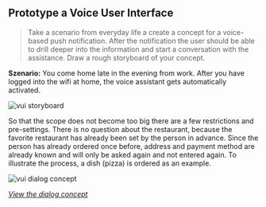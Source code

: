 ## Prototype a Voice User Interface

> Take a scenario from everyday life a create a concept for a voice-based push notification. After the notification the user should be able to drill deeper into the information and start a conversation with the assistance. Draw a rough storyboard of your concept.


**Szenario:** You come home late in the evening from work. After you have logged into the wifi at home, the voice assistant gets automatically activated. 

![vui storyboard](/assets/vuiStoryboard.jpg)

So that the scope does not become too big there are a few restrictions and pre-settings. There is no question about the restaurant, because the favorite restaurant has already been set by the person in advance. Since the person has already ordered once before, address and payment method are already known and will only be asked again and not entered again. To illustrate the process, a dish (pizza) is ordered as an example. 

![vui dialog concept](/assets/vuidialogConcept.jpg)

[*View the dialog concept*](https://viewer.diagrams.net/?highlight=0000ff&edit=_blank&layers=1&nav=1&title=vui.drawio#R7V1bc6O4Ev41rjr7kBT3y2OuO7tzrZo6Z87sm2zLtjYYvIDHSX79qiUB5moSG4RJ5mFiJBBC%2Blr6utUtTfSb9ePvIdqsPgdz7E00Zf440W8nmmYaGv0fEp54gm4aPGEZkjlPUrOE7%2BQZi0RFpG7JHEe5G%2BMg8GKyySfOAt%2FHsziXhsIw2OVvWwRe%2Fq0btMSlhO8z5JVTf5B5vBKpqqJkGR8wWa7Eqx1TZEzR7GEZBltfvG%2Bi6Qv2j2evUVKWuD9aoXmw20vS7yb6TRgEMf%2B1frzBHjRt0mz8ufua3LTeIfbjNg8Q7wv2Pn%2F5osaffzzpv999Dzd%2FXohSfiFvi5PPsDxa3nW0QT7UOn4SLWX9s4WqXi8CP76IWD9e0RtUdfOYZdJfS%2Fj7AT8BJrbQTiSK6Z8V3sYYCtxMbvTJlQFpPpqt6J8PaBtB1hI%2FBOs19i%2Fp789w17U1W8WYPc6KSsq4iyIMlZvSPPqR9Ld%2Bn9SbNgCvOq%2BIaPv0KzTWYxjaRKXZuxWJ8fcNmkHujgKcpq3itSeyF8TzbgIvCNmz%2BhxhZzGDxonD4AHv5VgzB08X6ft%2B4TDGj7UdpabdT6UKB2sch9Bc4gFDACYRKEtc7zJ4agk6V%2FvIFGlISMQyLTlDBf0hgPECkOgvB8mMNw0AJFxO%2F%2BNaE0DnDeBFcbLfqv4bXECzKQxXC7Qm3hN%2FkJaG1huWqesG%2FRtsWK9HyI9KeWmZpZwV9n7hmMwQAA7TL3jVo62fQSFBXv39UPmLCIdkkf%2FwQwK12UYgKn4QkwWtUEwCvxbxPHkavvdMHz3zLgt9t%2FiXbfyMAd0wXcQNcwpMJLfbkCVg4nvBcslajUCjKT8uPrEe25FwDjMMganlDz%2FGIXrg8qXQQpaU7rCpKIov284xdKrfwM9NGMxwFB2eZzIu8XUbe8TH1fPPYoGtWeX8M7fdqaJ0Mv%2BkBObQ%2FJNSppNPQNb7BCRd6A5MKy8q45D8UOzGeQHJA94PQEJy0iGSkEeWlA3ezjDIMU0ASaDt512JjDWZz%2BE1lRKZcUNFfJLQV1T1RKJlHhQt1awQLa0ryXIrJKvQGXhO9SVxGYTxKlgGPvLustRCs2X3fAqCjei%2Fv3EcP4nGRNs4KNDsQkvT1gyf%2Fg%2FlXZrJ5U9RPLu4fcxdPSVXjyTee4xe%2FRRvgN%2FZQ3CRPMO%2FFz6yuU9pmwR0KsGHlakYhUscN91XA5IQe5TY%2FcpXpKrLxaPfAuLHGbhU1b00nRzADL0AHP4N4sF9ZfFwWWZxeOffWSqL4TD9qtdD02kBTX9%2BBSYAEHgPRRGZjRJXeltcVcNqb3CpGluStNOjT3NPhz7d7Ax9X%2F%2F7cff3P56%2F3Xo%2Ff%2Fnxw8%2F7D%2FcXieDIHQhPOTi1HZ30Y0enoyYktd4iRV8AFGq2QmEkviAhGNt4AePFsaqZoEjJn99qeGHGymrp014Gfynk%2BEG4ptQsy9sJMYRMQ9B3xaMIweEFrfOM%2BMvyk0COLgTPgbyU6iR5hGLQF6UqSV1YThxS8regZSWlMs4EQ0QQzvNvTB%2FMVJOLQmtphsMbSjNc8cNM2mxOoo2HRHtRzYskb1p4AYoLry%2Fpd1RXa0sVKaTIJqojdAdF6yg25%2BQVJcOpYHNaxYjbmaFOrbfUvQvPGxGeO%2FoBUAYzkOSsGX3bLgoCJ8WWURBRu0rh6ldEq2wZx9JaQU%2BT34zSXmoJVx2O3uPKJKhpOQmjtF%2FJTvXiAk3PipFqv4%2Fyb32U%2FxOdA0HStQJDUqQPv1UGr3fZeXOyA8URti60zhwNJmyVCP58I8%2FPAIb7rb9ckcmep0HrNaAhyZ0mXTPRqtT6TmiP3Ux7MhPgZN8AmNkDa0yAMuiSPSS6ZKivpUv6gYI6pktalVLcCfRehzy7T%2BjZLbGnScWe4RYYtpvZg18KP7NI%2B7szJFe3pNEd%2FJRL19Hyo5%2FqNIOQXnzDIaFfBZN6IzC1PoHpnicwi6rfq1FZXKjrGJW6VQJhh6u4eVyBh%2FCB9Ta4KsL0hGjT2g6DhlKNtiNhZJv2paLqimk5OoWCqeex4KiXFBC2q7iWamqua%2FULjfLCKzfIVyyHfUJT7OVR0N4DI8RUq0FTVh508Aa%2BiH2jeT0xb19CjYVzuChskvpL7IOjQQ5qifSFcqkWfDb04waS5JZgsQAts4P%2BM%2FTKrkpWLoVa1Ju09ziJtBdrsxuxtgqDes9M1yhTDdB1xyi3HORNcqsYat6D4EIbuuRq74bdN2%2Bc%2Bp2yntkK8IbDB%2BQz5L0gumVcq3dmwY5VFQpTaceyurJjmWXe3MfkespJsq2mxeP4ZPkBaWVD%2FV8QAuYhf8kstCJmLOAL3WlIAB1WwKDr3oOQCUnaoYjJEzQP4hEAUQDVAUm8xlRcCabdp91%2FIN4CCkX%2BlFDNA4y9o5YvVSmsj5t9ro9X%2B92ppTY%2Fb787vbW5t4bS9CNvSTVPHgn69eNoIzOtiuXMfiMzk%2BDr852OkiY9rLNJdUs15Mz7ew7riqO%2F0DzbtRWtfdfV2GyPVLfd4gpVkfV1rW4rpSHzB2Ma68rYdapy8zj1o4a9ZtrQzzBoF2i5fLcOsx%2BbVyqO6qWiGnlxdNxXWbW7HFrbMo%2BjzWHHDa1l5vFHW8%2BMMkGX6XbhDk8u3LPnB2ZLEPP1YVkgtprVljE1tHXsmthxo4VZGi0qt4rxAzaG7DAdBEIYOP7axijGPKgfQp%2FnbE1LSexto5yY5ft9mXLkYgCLUUZrV5sar%2Fij4zGVwmxk6%2FkyuqbH5dUMTo%2BXZMrs2xGTQr%2BSFA9pGu%2FVKFYtRc3BqCenty%2BUmiFYq4%2BWouM6yOy3g9TBdFCy29%2FA7TdmeWn8FmgCLLEx0vC8XU%2ByxYBJslLADJuH1ZGbLOUTok%2F6e0sTkA5M43pLWygsayznRzNKywYDUHTsfgQwdby093eCSN0sK30uhyB9chfzrH6spwOcvxKv5cNalVQbjFn2%2BUuiZPBjHILB5SPfYo0tuk5JHONh217kqz52P6StQ%2FBabQ38llzbS9kOzx1WAb5z5D8MHKpqW6%2BWzqBq9WMm3F%2FNUgurWYauHxil%2BzafW60NYnLRXzaI3Ykhm%2FPPax66uPWXACfiP28XjMnecE8Y2L%2BaxzeKPTQJSy%2FAYeR%2BLwOYLbSzny3aUh1bqiZolanOD7bzK0Vr6jnG3MO4jXh%2F0SmCaQWsVYrmZAqeDsXN1uMwIatFJxf5s5NtnLto2G1XYm2pPmBJNfdEI8E2dPh9XkgGxKhUQxkaaJ2zZ%2F92220nban8xy6Hd1%2FjEM9W3OrGh%2BiPQcTX%2FgT1gTS%2B3%2Fc%2BOxo35zGtwcmInEi1U8pIW87jSOU8dpnz3Apqk9MOHkBMwBo%2BJdGKCY5KH7uBMDZlcqdNHG1ydTMGklNcKB%2BALLTZF643m2ma07%2FF1GnLlZy%2BTNrVcQrlsWvIA1X7VpVqh3bKDLTJu2eNV%2BGkeAzU%2BY9OjjO00cltZrMdReUMcD3Habvg5kj1R3DKy93VezhIVNog7DcHc%2Bk2OMeRgfIu0drWhH2afU6uwhA97d0gNgbISi5uMVZ0UbMEIup2zXGa76c%2FeBVO6sfmlA3sVbsqDEmSNOn%2BGG6zaneGotTWEc2Vqukl1dwD69U8xBFbtt%2BE3PqxGP0CTyYBQ5lb3GYPwfMTCLetRuFKdT1yy3P6OFq1ZuOqnlq1rKd9F0tmJasqlTnMrbAs4ILf8DEMfOwvER%2BY7Akc%2FusRvKBCD0%2FgcD4WbS7btGQoQ5GqnL3d1W2rhqmKJlVO2u3IJZM7FvfYGQA8%2B4kZGqB1IdnpsQWspQbhuWVjdeZxx0d5ttr2IdhQrrnDMAuo%2BrC88ErAl680qcrZ7y6VavQtICzV0pxWNIdhOJxXyRSmaIPJbIXD0atLVtEfTr4sJHtnvr1ZQHCWVjIk1fUirWjO9%2BIZrTxa%2Fipg55Ch6SJE4%2Fco1ZyhGbNVpZ%2BQqE4Foa39WjLNTyu6JwhfH9IABKBChC1eerT9mIMF14L94oSTbZ%2BWp04JrfofxTbxqThdfJ%2Btdtj32UX21BiiC0uiNITJSDt%2FWWrrqqQefTz5kW3dTyz1QNpaqnE0rWjOGd7zMkeL1Ha3JpD2DT1tEBQLkzwWCt%2BOjWVTTMBN2MPxM3e1%2FAybNo%2FBgqcrEhcTKp2P3mw4rVp1inllE8lVLitOMR%2BY3U9XJZqlK3usnyl2kKCusGZXNpHkibnOqajuMMUpCvemCoqiLYsat9Aa8O1Po03akEOVil65Z2Wfn1PwUz1oW4C7r9Cnpko2GDLeii1QLx0eKl0EzsmQUQ%2FtAZGWpkrWmzBWyIvT3T84458kAVaf2No9X%2B9Pd1b05uyuEJN4DIYJ3ZBpJa8ets4pyrAe8i1Eoy9Dd1Mlc2eRRGi9xv4CRdH4Ywd1S6J1uxr4%2FfgIdAj8ChNR5X19xRFUN7NWQv4ITpRrQFStCFwol%2FlTOkXLDOI0uWp9Ws7csL%2FJT3ZEhTj51XEOqNknPLPiKKlTu9mU11ALZ1aY3Z37Ww2KsqIzisNdGySgVqSVS81N9qd%2Byr1xuEKttw3sGudkqPbl9dxUy9ojsvi5VklkPZi7yLLkDU21Jp9pUmwPbH5rtoCbP94it7Cr3HLP6WQri4iwnbsqIvQveZGsZtMwrRd7%2FBMmVFGbo22zR%2FaUNhjfD2wZi2%2BBZNh9X1kTv8KKV3zdH3wRie34zV7zNZz7vAnEvkmVx%2BRAmmNQoIIyyb7zVxD6eLUW%2FuDF13RzuNgg1M1itFsF6U43a%2BrHQn9OfuP1ZLrFOMPZnaxxphzDdcvFiIlJ8DAsR1qjuJmedOVQazYYDjrWqptpr5qNFs8rN4o9UkNGXxrnaxT3lNMOxPmWHkj8U%2BseKH5J4f6jA4MbeuXgwVX5vSru6PzKjKn5jTgHLtLyLZ3JQRDjkenWc5FU06danow4yHeEx%2FtxdLOjlqPJ3l4sA0d0usolD9Fl29p1upFNse3GZU8uje9tKYPdWWeUdTvRGVT9WCKmtqDpFPYVHH%2FvlI73MLqTFXoZBqDiZjMzba3VZ6ojwh3%2FAg%3D%3D)
